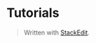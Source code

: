 
# Tutorials

> Written with [StackEdit](https://stackedit.io/).
<!--stackedit_data:
eyJoaXN0b3J5IjpbLTE2ODM3NTE1NDBdfQ==
-->